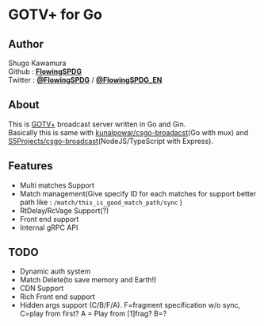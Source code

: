 # GOTV+ for Go  

## Author
Shugo Kawamura  
Github : [**FlowingSPDG**](http://github.com/FlowingSPDG)  
Twitter : [**@FlowingSPDG**](http://twitter.com/FlowingSPDG) / [**@FlowingSPDG_EN**](http://twitter.com/FlowingSPDG_EN)

## About
This is [GOTV+](https://developer.valvesoftware.com/wiki/Counter-Strike:_Global_Offensive_Broadcast) broadcast server written in Go and Gin.  
Basically this is same with [kunalpowar/csgo-broadacst](https://github.com/kunalpowar/csgo-broadcast)(Go with mux) and [S5Projects/csgo-broadcast](https://github.com/S5Projects/csgo-broadcast)(NodeJS/TypeScript with Express).  

## Features
- Multi matches Support
- Match management(Give specify ID for each matches for support better path like : `/match/this_is_good_match_path/sync` )
- RtDelay/RcVage Support(?)
- Front end support
- Internal gRPC API

## TODO
- Dynamic auth system
- Match Delete(to save memory and Earth!)
- CDN Support
- Rich Front end support
- Hidden args support (C/B/F/A). F=fragment specification w/o sync, C=play from first? A = Play from [1]frag? B=?